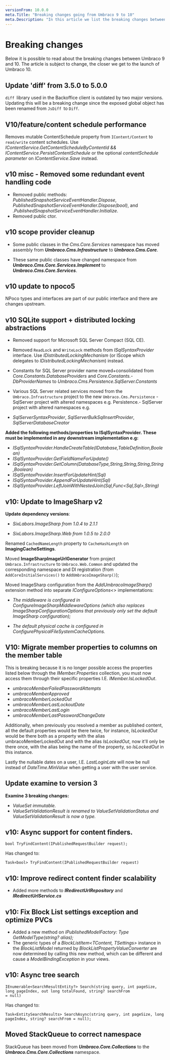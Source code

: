 ```yaml
---
versionFrom: 10.0.0
meta.Title: "Breaking changes going from Umbraco 9 to 10"
meta.Description: "In this article we list the breaking changes between Umbraco 9 and 10"
---
```


# Breaking changes

Below it is possible to read about the breaking changes between Umbraco 9 and 10.
The article is subject to change, the closer we get to the launch of Umbraco 10.

## Update 'diff' from 3.5.0 to 5.0.0

`diff `library used in the Backoffice client is outdated by two major versions. Updating this will be a breaking change since the exposed global object has been renamed from `JsDiff `to `Diff`.

## V10/feature/content schedule performance

Removes mutable ContentSchedule property from `IContent/Content` to `read/write` content schedules. Use _IContentService.GetContentScheduleByContentId && IContentService.PersistContentSchedule_ or the optional _contentSchedule parameter_ on _IContentService.Save_ instead.

## v10 misc - Removed some redundant event handling code

- Removed public methods: _PublishedSnapshotServiceEventHandler.Dispose_, _PublishedSnapshotServiceEventHandler.Dispose(bool)_, and _.PublishedSnapshotServiceEventHandler.Initialize_.
- Removed public ctor.

## v10 scope provider cleanup

- Some public classes in the _Cms.Core.Services_ namespace has moved assembly from **_Umbraco.Cms.Infrastructure_** to **_Umbraco.Cms.Core_**.

- These same public classes have changed namespace from **_Umbraco.Cms.Core.Services.Implement_** to **_Umbraco.Cms.Core.Services_**.

## v10 update to npoco5

NPoco types and interfaces are part of our public interface and there are changes upstream.

## v10 SQLite support + distributed locking abstractions

- Removed support for Microsoft SQL Server Compact (SQL CE).

- Removed `ReadLock` and `WriteLock` methods from _ISqlSyntaxProvider_ interface. Use  _IDistributedLockingMechanism_ (or IScope which delegates to _IDistributedLockingMechanism_) instead.

- Constants for SQL Server provider name moved+consolidated from _Core.Constants.DatabaseProviders_ and _Core.Constants.-DbProviderNames_ to _Umbraco.Cms.Persistence.SqlServer.Constants_

- Various SQL Server related services moved from the `Umbraco.Infrastructure` project to the new `Umbraco.Cms.Persistence` - SqlServer project with altered namespaces e.g.
Persistence.- SqlServer project with altered namespaces e.g.

- _SqlServerSyntaxProvider_, _SqlServerBulkSqlInsertProvider_, _SqlServerDatabaseCreator_

**Added the following methods/properties to ISqlSyntaxProvider. These must be implemented in any downstream implementation e.g:**

- _ISqlSyntaxProvider.HandleCreateTable(IDatabase,TableDefinition,Boolean)_
- _ISqlSyntaxProvider.GetFieldNameForUpdate()_
- _ISqlSyntaxProvider.GetColumn(DatabaseType,String,String,String,String,Boolean)_
- _ISqlSyntaxProvider.InsertForUpdateHint(Sql)_
- _ISqlSyntaxProvider.AppendForUpdateHint(Sql)_
- _ISqlSyntaxProvider.LeftJoinWithNestedJoin(Sql,Func<Sql,Sql>,String)_

## v10: Update to ImageSharp v2

**Update dependency versions**:

- _SixLabors.ImageSharp from 1.0.4 to 2.1.1_

- _SixLabors.ImageSharp.Web from 1.0.5 to 2.0.0_

Renamed `CachedNameLength` property to `CacheHashLength` on **ImagingCacheSettings**.

Moved **ImageSharpImageUrlGenerator** from project `Umbraco.Infrastructure` to `Umbraco.Web.Common` and updated the corresponding namespace and DI registration (from `AddCoreInitialServices()` to `AddUmbracoImageSharp()`);

Moved ImageSharp configuration from the _AddUmbracoImageSharp()_ extension method into separate _IConfigureOptions<>_ implementations:

- _The middleware is configured in ConfigureImageSharpMiddlewareOptions (which also replaces ImageSharpConfigurationOptions that previously only set the default ImageSharp configuration);_

- _The default physical cache is configured in ConfigurePhysicalFileSystemCacheOptions._

## V10: Migrate member properties to columns on the member table

This is breaking because it is no longer possible access the properties listed below through the _IMember.Properties_ collection, you must now access them through their specific properties I.E. _IMember.IsLockedOut_.

- _umbracoMemberFailedPasswordAttempts_
- _umbracoMemberApproved_
- _umbracoMemberLockedOut_
- _umbracoMemberLastLockoutDate_
- _umbracoMemberLastLogin_
- _umbracoMemberLastPasswordChangeDate_

Additionally, when previously you resolved a member as published content, all the default properties would be there twice, for instance, _IsLockedOut_ would be there both as a property with the alias umbracoMemberLockedOut and with the alias _IsLockedOut_, now it'll only be there once, with the alias being the name of the property, so _IsLockedOut_ in this instance.

Lastly the nullable dates on a user, I.E. _LastLoginLate_ will now be null instead of _DateTime.MinValue_ when getting a user with the user service.

## Update examine to version 3

**Examine 3 breaking changes:**

- _ValueSet immutable._
- _ValueSetValidationResult is renamed to ValueSetValidationStatus and ValueSetValidationResult is now a type._

## v10: Async support for content finders.

```CSharp
bool TryFindContent(IPublishedRequestBuilder request);
```

Has changed to:

```CSharp
Task<bool> TryFindContent(IPublishedRequestBuilder request)
```

## v10: Improve redirect content finder scalability

- Added more methods to **_IRedirectUrlRepository_** and **_IRedirectUrlService.cs_**

## v10: Fix Block List settings exception and optimize PVCs

- Added a new method on _IPublishedModelFactory: Type GetModelType(string? alias);_
- The generic types of a _BlockListItem<TContent, TSettings>_ instance in the _BlockListModel_ returned by _BlockListPropertyValueConverter_ are now determined by calling this new method, which can be different and cause a _ModelBindingException_ in your views.

## v10: Async tree search

```CSharp
IEnumerable<SearchResultEntity?> Search(string query, int pageSize, long pageIndex, out long totalFound, string? searchFrom 
= null)
```

Has changed to:

```CSharp
Task<EntitySearchResults> SearchAsync(string query, int pageSize, long pageIndex, string? searchFrom = null);
```

## Moved StackQueue to correct namespace

StackQueue has been moved from **_Umbraco.Core.Collections_** to the **_Umbraco.Cms.Core.Collections_** namespace.

<!--
Missing information about the breaking changes:

## Implement IOptionsMonitor or IOptionsSnapshot instead of IOptions

## 11269: Make sure TemplateId is set correctly from cache

## v10: Make language name editable

## Dependancy Update: Switch to Serilog.Expressions away from deprecated Serilog.Filters.Expressions

## V10: Move core services to core project 
## Update to .NET6 and ASP.NET Core 6

-->